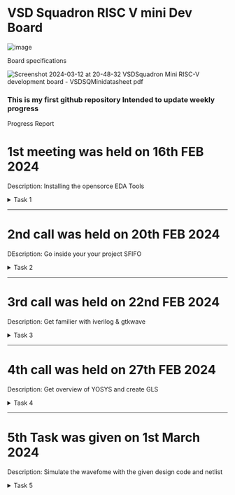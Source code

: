 
# VSD Squadron RISC V mini Dev Board
![image](https://github.com/avinashjaiswal1598/Risc-V-mini/assets/160040323/c6435eca-4c0d-4913-a0b2-3874dcdf37ff)


Board specifications

![Screenshot 2024-03-12 at 20-48-32 VSDSquadron Mini RISC-V development board - VSDSQMinidatasheet pdf](https://github.com/avinashjaiswal1598/Risc-V-mini/assets/160040323/58b11788-475a-493b-9ff9-f883b9e41a7c)


### This is my first github repository Intended to update weekly progress
Progress Report

# 1st meeting was held on 16th FEB 2024
Description: Installing the opensorce EDA Tools
 <details>
  <summary> Task 1 </summary>
  
- Create Github repository
- install YOSIS
- install iverilog
- install gtkwave

## Graywolf
![Screenshot from 2024-02-22 12-30-19](https://github.com/avinashjaiswal1598/Risc-V-mini/assets/160040323/2e601ec6-695f-4fa8-9ada-6d2ba518f49d)

## YOSYS
![Screenshot from 2024-02-22 12-25-19](https://github.com/avinashjaiswal1598/Risc-V-mini/assets/160040323/f76091dc-f0a8-47b4-afed-9e21992825c1)
</details>

---


# 2nd call was held on 20th FEB 2024
DEscription: Go inside your your project SFIFO
 <details>
  <summary> Task 2 </summary>
- Mark the input output ports along with input output waveforms for your project

 My project for this interniship is-
# Synchronous First In First Out for Memory Storage and Processing
![Synchronous FIFO pdf](https://github.com/avinashjaiswal1598/Risc-V-mini/assets/160040323/f2cc94e1-feac-4f9c-bbbe-b52f01479df5)


input output Waveform 
![Screenshot from 2024-02-26 17-33-33](https://github.com/avinashjaiswal1598/Risc-V-mini/assets/160040323/12013901-0785-4613-9dc6-0c0fb84bfc68)
</details>

---

# 3rd call was held on 22nd FEB 2024
Description: Get familier with iverilog & gtkwave
 <details>
  <summary> Task 3 </summary>
- Learn how to use iverilog and gtkwave
- Perform the lab and update github repo
- Analyse how does hardware behaves
  
  Verilog Files contains all the design associated with testbench
  ![image](https://github.com/avinashjaiswal1598/Risc-V-mini/assets/160040323/036085aa-366b-482a-9fc7-a6658cb372f2)
  Let us load the MUX into the simulator
  
  `iverilog good_mux.v tb_good_mux.v
  
  I observe the MUX
 
![Screenshot from 2024-02-26 17-33-33](https://github.com/avinashjaiswal1598/Risc-V-mini/assets/160040323/ccdc1920-d62f-4838-bf4e-54906abd05d7)
</details>

---

  # 4th call was held on 27th FEB 2024
 Description: Get overview of YOSYS and create GLS
 <details>
  <summary> Task 4 </summary>
  - Using YOSYS create GLS design for MUX
  - create waveform
  - Both Functional Design waveform and GLS waveform should match

 ---
 
![Screenshot from 2024-03-02 11-16-12](https://github.com/avinashjaiswal1598/Risc-V-mini/assets/160040323/61f7316d-8081-41bd-bcf3-ff9adf8b9d4e)


![Screenshot from 2024-03-01 12-03-00](https://github.com/avinashjaiswal1598/Risc-V-mini/assets/160040323/b47b511e-e841-4124-96bc-d61b2e5c10db)



![gvim](https://github.com/avinashjaiswal1598/Risc-V-mini/assets/160040323/7a6a68b4-1020-4d32-8465-f63359ef9c63)


### GLS Design Waveform

![Screenshot from 2024-03-02 11-17-23](https://github.com/avinashjaiswal1598/Risc-V-mini/assets/160040323/244f3ae5-3294-4e13-86f7-4834e3de7d08)

### Functional Design Waveform


![GLS DEsign](https://github.com/avinashjaiswal1598/Risc-V-mini/assets/160040323/a1a6e96f-42be-4e26-8621-a0bcbc227c51)


### _Both Functional and GLS Design waveform match_!
</details>

---

# 5th Task was given on 1st March 2024
Description: Simulate the wavefome with the given design code and netlist
<details>
  <summary> Task 5 </summary>
 
### Functional design for Synchronous FIFO
 
Cloning github repository

https://github.com/Anmol-S314/iiitb_sfifo.git

`iverilog iiitb_sfifo.v iiitb_sfifo_tb.v`

`gtkwave iiitb dump.vcd`

![Screenshot from 2024-03-13 11-26-38](https://github.com/avinashjaiswal1598/Risc-V-mini/assets/160040323/7e286c35-7ead-4556-8490-2e5d7a3e89c8)

![iverilog](https://github.com/avinashjaiswal1598/Risc-V-mini/assets/160040323/9b1dc06c-33dd-46b6-bba4-6248a8c39ad7)

Wavefom

![Screenshot from 2024-03-07 16-56-30](https://github.com/avinashjaiswal1598/Risc-V-mini/assets/160040323/aee39763-f06a-4484-b6a9-de5b365bc0f9)

Synthesis of Verilog code
To generate netlist inside iiitb_sfifo

`yosys`

![Screenshot from 2024-03-09 11-56-38](https://github.com/avinashjaiswal1598/Risc-V-mini/assets/160040323/06d5676b-8833-4f33-9a54-152881535a03)

Reading the library
Reading the design

`read_verilog iiitb_sfifo.v`

![Screenshot from 2024-03-09 12-35-45](https://github.com/avinashjaiswal1598/Risc-V-mini/assets/160040323/bcbe23b1-367c-406d-9638-a3c7f0671585)


Synthesising the module

`synth -top iiitb_sfifo`

![Screenshot from 2024-03-09 12-39-51](https://github.com/avinashjaiswal1598/Risc-V-mini/assets/160040323/d831f687-de58-4faa-8df1-adb68ebc0dd7)

![Screenshot from 2024-03-09 12-40-42](https://github.com/avinashjaiswal1598/Risc-V-mini/assets/160040323/9fb6650a-3601-467f-8f4e-8816d7a1e31f)

To generate netlist 

`abc -liberty`

To write netlist

`write_verilog netlist.v`
`write_verilog -noattr netlist.v`

![Screenshot from 2024-03-09 13-14-42](https://github.com/avinashjaiswal1598/Risc-V-mini/assets/160040323/9fe4ffce-f839-4335-91bf-7a7e7b489a52)

`flatten`

`show`

![Screenshot from 2024-03-09 13-20-05](https://github.com/avinashjaiswal1598/Risc-V-mini/assets/160040323/81111cf5-37d8-4b4c-919c-2541e2ec0837)

To open netlist

`!gvim netlist.v`

![Screenshot from 2024-03-09 13-21-16](https://github.com/avinashjaiswal1598/Risc-V-mini/assets/160040323/789b10cb-9bfc-47b7-bc86-03adc9bf940c)

Run GLS 

To verify weather netlist match with the design 

`iverilog ../iiitb_sfifo/verilog_model/primitives.v ../iiitb_sfifo/verilog_model/sky130_fd_sc_hd.v netlist.v iiitb_sfifo_tb.v`

`./a.out`

`gtkwave dump.vcd`

![Screenshot from 2024-03-13 17-07-12](https://github.com/avinashjaiswal1598/Risc-V-mini/assets/160040323/d1b340ca-2666-4c33-8151-d13a70e1b04c)

![Screenshot from 2024-03-09 13-30-00](https://github.com/avinashjaiswal1598/Risc-V-mini/assets/160040323/b8be6fee-af4c-427c-943a-cc416dd2b15e)

<div align="center">
*Synthesisd Netlist Waveform*
</div>


---



